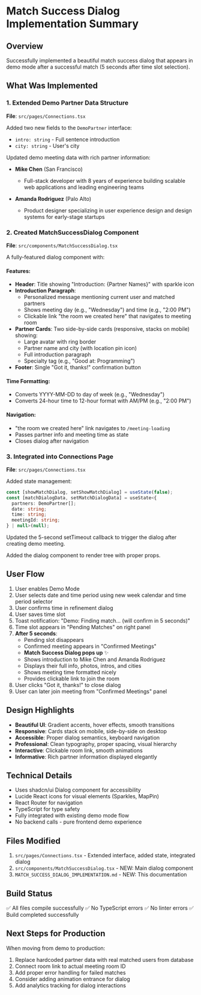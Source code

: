 # Match Success Dialog Implementation Summary

## Overview
Successfully implemented a beautiful match success dialog that appears in demo mode after a successful match (5 seconds after time slot selection).

## What Was Implemented

### 1. Extended Demo Partner Data Structure
**File**: `src/pages/Connections.tsx`

Added two new fields to the `DemoPartner` interface:
- `intro: string` - Full sentence introduction
- `city: string` - User's city

Updated demo meeting data with rich partner information:
- **Mike Chen** (San Francisco)
  - Full-stack developer with 8 years of experience building scalable web applications and leading engineering teams
  
- **Amanda Rodriguez** (Palo Alto)
  - Product designer specializing in user experience design and design systems for early-stage startups

### 2. Created MatchSuccessDialog Component
**File**: `src/components/MatchSuccessDialog.tsx`

A fully-featured dialog component with:

#### Features:
- **Header**: Title showing "Introduction: {Partner Names}" with sparkle icon
- **Introduction Paragraph**: 
  - Personalized message mentioning current user and matched partners
  - Shows meeting day (e.g., "Wednesday") and time (e.g., "2:00 PM")
  - Clickable link "the room we created here" that navigates to meeting room
- **Partner Cards**: Two side-by-side cards (responsive, stacks on mobile) showing:
  - Large avatar with ring border
  - Partner name and city (with location pin icon)
  - Full introduction paragraph
  - Specialty tag (e.g., "Good at: Programming")
- **Footer**: Single "Got it, thanks!" confirmation button

#### Time Formatting:
- Converts YYYY-MM-DD to day of week (e.g., "Wednesday")
- Converts 24-hour time to 12-hour format with AM/PM (e.g., "2:00 PM")

#### Navigation:
- "the room we created here" link navigates to `/meeting-loading`
- Passes partner info and meeting time as state
- Closes dialog after navigation

### 3. Integrated into Connections Page
**File**: `src/pages/Connections.tsx`

Added state management:
```typescript
const [showMatchDialog, setShowMatchDialog] = useState(false);
const [matchDialogData, setMatchDialogData] = useState<{
  partners: DemoPartner[];
  date: string;
  time: string;
  meetingId: string;
} | null>(null);
```

Updated the 5-second setTimeout callback to trigger the dialog after creating demo meeting.

Added the dialog component to render tree with proper props.

## User Flow

1. User enables Demo Mode
2. User selects date and time period using new week calendar and time period selector
3. User confirms time in refinement dialog
4. User saves time slot
5. Toast notification: "Demo: Finding match... (will confirm in 5 seconds)"
6. Time slot appears in "Pending Matches" on right panel
7. **After 5 seconds**:
   - Pending slot disappears
   - Confirmed meeting appears in "Confirmed Meetings"
   - **Match Success Dialog pops up** ✨
   - Shows introduction to Mike Chen and Amanda Rodriguez
   - Displays their full info, photos, intros, and cities
   - Shows meeting time formatted nicely
   - Provides clickable link to join the room
8. User clicks "Got it, thanks!" to close dialog
9. User can later join meeting from "Confirmed Meetings" panel

## Design Highlights

- **Beautiful UI**: Gradient accents, hover effects, smooth transitions
- **Responsive**: Cards stack on mobile, side-by-side on desktop
- **Accessible**: Proper dialog semantics, keyboard navigation
- **Professional**: Clean typography, proper spacing, visual hierarchy
- **Interactive**: Clickable room link, smooth animations
- **Informative**: Rich partner information displayed elegantly

## Technical Details

- Uses shadcn/ui Dialog component for accessibility
- Lucide React icons for visual elements (Sparkles, MapPin)
- React Router for navigation
- TypeScript for type safety
- Fully integrated with existing demo mode flow
- No backend calls - pure frontend demo experience

## Files Modified

1. `src/pages/Connections.tsx` - Extended interface, added state, integrated dialog
2. `src/components/MatchSuccessDialog.tsx` - NEW: Main dialog component
3. `MATCH_SUCCESS_DIALOG_IMPLEMENTATION.md` - NEW: This documentation

## Build Status

✅ All files compile successfully
✅ No TypeScript errors
✅ No linter errors
✅ Build completed successfully

## Next Steps for Production

When moving from demo to production:
1. Replace hardcoded partner data with real matched users from database
2. Connect room link to actual meeting room ID
3. Add proper error handling for failed matches
4. Consider adding animation entrance for dialog
5. Add analytics tracking for dialog interactions

